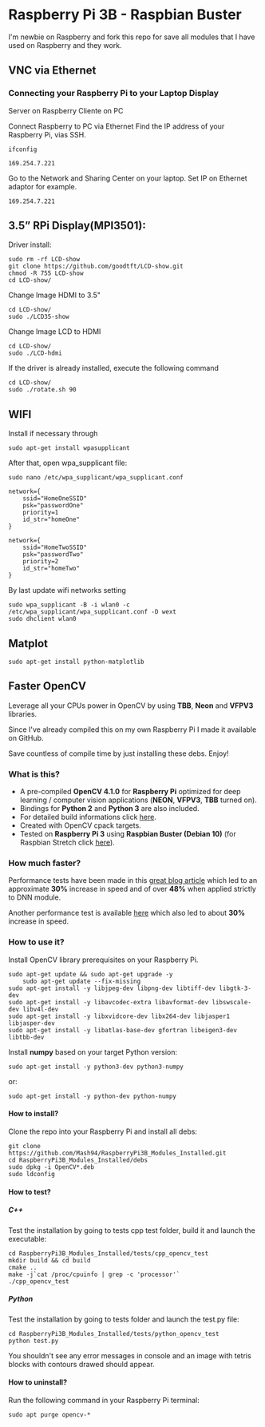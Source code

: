 # Raspberry Pi 3B - Raspbian Buster
I'm newbie on Raspberry and fork this repo for save all modules that I have used on Raspberry and they work.

## VNC via Ethernet
### Connecting your Raspberry Pi to your Laptop Display
Server on Raspberry
Cliente on PC

Connect Raspberry to PC via Ethernet
Find the IP address of your Raspberry Pi, vias SSH. 
```
ifconfig
```
```
169.254.7.221
```
Go to the Network and Sharing Center on your laptop.
Set IP on Ethernet adaptor for example.
```
169.254.7.221
```

## 3.5” RPi Display(MPI3501):
Driver install:
```
sudo rm -rf LCD-show
git clone https://github.com/goodtft/LCD-show.git
chmod -R 755 LCD-show
cd LCD-show/
```
Change Image HDMI to 3.5"
```
cd LCD-show/
sudo ./LCD35-show
```

Change Image LCD to HDMI
```
cd LCD-show/
sudo ./LCD-hdmi
```
If the driver is already installed, execute the following command
```
cd LCD-show/
sudo ./rotate.sh 90
```


## WIFI
Install if necessary through
```
sudo apt-get install wpasupplicant
```
After that, open wpa_supplicant file:
```
sudo nano /etc/wpa_supplicant/wpa_supplicant.conf
```
```
network={
    ssid="HomeOneSSID"
    psk="passwordOne"
    priority=1
    id_str="homeOne"
}

network={
    ssid="HomeTwoSSID"
    psk="passwordTwo"
    priority=2
    id_str="homeTwo"
}
```
By last update wifi networks setting
```
sudo wpa_supplicant -B -i wlan0 -c /etc/wpa_supplicant/wpa_supplicant.conf -D wext
sudo dhclient wlan0
```


## Matplot 
```
sudo apt-get install python-matplotlib
```

## Faster OpenCV
Leverage all your CPUs power in OpenCV by using **TBB**, **Neon** and **VFPV3** libraries.

Since I've already compiled this on my own Raspberry Pi I made it available on GitHub.

Save countless of compile time by just installing these debs. Enjoy!

### What is this?
* A pre-compiled **OpenCV 4.1.0** for **Raspberry Pi** optimized for deep learning / computer vision applications (**NEON**, **VFPV3**, **TBB** turned on).
* Bindings for **Python 2** and **Python 3** are also included.
* For detailed build informations click [here](build_information.txt).
* Created with OpenCV cpack targets.
* Tested on **Raspberry Pi 3** using **Raspbian Buster (Debian 10)** (for Raspbian Stretch click [here](https://github.com/dlime/Faster_OpenCV_4_Raspberry_Pi/releases/tag/stretch_410)).

### How much faster?
Performance tests have been made in this [great blog article](https://www.pyimagesearch.com/2017/10/09/optimizing-opencv-on-the-raspberry-pi/) which led to an approximate **30%** increase in speed and of over **48%** when applied strictly to DNN module.

Another performance test is available [here](https://www.theimpossiblecode.com/blog/faster-opencv-smiles-tbb/) which also led to about **30%** increase in speed.

### How to use it?
Install OpenCV library prerequisites on your Raspberry Pi.
```
sudo apt-get update && sudo apt-get upgrade -y
    sudo apt-get update --fix-missing
sudo apt-get install -y libjpeg-dev libpng-dev libtiff-dev libgtk-3-dev
sudo apt-get install -y libavcodec-extra libavformat-dev libswscale-dev libv4l-dev
sudo apt-get install -y	libxvidcore-dev libx264-dev libjasper1 libjasper-dev
sudo apt-get install -y	libatlas-base-dev gfortran libeigen3-dev libtbb-dev
```

Install **numpy** based on your target Python version:
```
sudo apt-get install -y python3-dev python3-numpy
```
or:
```
sudo apt-get install -y python-dev python-numpy
```

#### How to install?
Clone the repo into your Raspberry Pi and install all debs:
```
git clone https://github.com/Mash94/RaspberryPi3B_Modules_Installed.git
cd RaspberryPi3B_Modules_Installed/debs
sudo dpkg -i OpenCV*.deb
sudo ldconfig
```

#### How to test?

##### C++
Test the installation by going to tests cpp test folder, build it and launch the executable:
```
cd RaspberryPi3B_Modules_Installed/tests/cpp_opencv_test
mkdir build && cd build
cmake ..
make -j`cat /proc/cpuinfo | grep -c 'processor'`
./cpp_opencv_test
```

##### Python
Test the installation by going to tests folder and launch the test.py file:
```
cd RaspberryPi3B_Modules_Installed/tests/python_opencv_test
python test.py
```

You shouldn't see any error messages in console and an image with tetris blocks with contours drawed should appear.

#### How to uninstall?
Run the following command in your Raspberry Pi terminal:
```
sudo apt purge opencv-*
```
